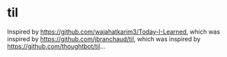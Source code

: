 # til

Inspired by https://github.com/wajahatkarim3/Today-I-Learned, which was inspired by https://github.com/jbranchaud/til, which was inspired by https://github.com/thoughtbot/til...
